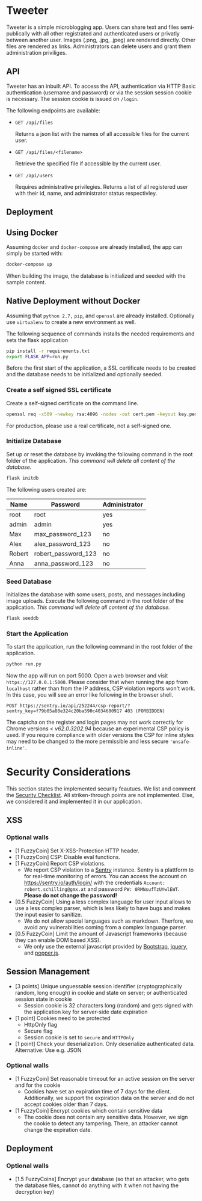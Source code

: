 # Tweeter

Tweeter is a simple microblogging app. Users can share text and files semi-publically with all other registrated and authenticated users or privatly between another user.
Images (.png, .jpg, .jpeg) are rendered directly. Other files are rendered as links.
Administrators can delete users and grant them administration priviliges.

## API

Tweeter has an inbuilt API. To access the API, authentication via HTTP Basic authentication (username and password) or via the session session cookie is necessary. The session cookie is issued on `/login`.

The following endpoints are available:

* `GET /api/files`

  Returns a json list with the names of all accessible files for the current user.

* `GET /api/files/<filename>`

  Retrieve the specified file if accessible by the current user.

* `GET /api/users`

  Requires administrative privilegies. Returns a list of all registered user with their id, name, and administrator status respectivley.

## Deployment

## Using Docker

Assuming `docker` and `docker-compose` are already installed, the app can simply be started with:

```bash
docker-compose up
```

When building the image, the database is initialized and seeded with the sample content.

## Native Deployment without Docker

Assuming that `python 2.7,` `pip`, and `openssl` are already installed. Optionally use `virtualenv` to create a new environment as well.

The following sequence of commands installs the needed requirements and sets the flask application

```bash
pip install -r requirements.txt
export FLASK_APP=run.py
```

Before the first start of the application, a SSL certificate needs to be created and the database needs to be initialized and optionally seeded.

### Create a self signed SSL certificate

Create a self-signed certificate on the command line.

```bash
openssl req -x509 -newkey rsa:4096 -nodes -out cert.pem -keyout key.pem -days 365 -batch
```

For production, please use a real certificate, not a self-signed one.

### Initialize Database

Set up or reset the database by invoking the following command in the root folder of the application. *This command will delete all content of the database.*

```bash
flask initdb
```

The following users created are:

| Name   | Password            | Administrator |
|--------|---------------------|---------------|
| root   | root                | yes           |
| admin  | admin               | yes           |
| Max    | max_password_123    | no            |
| Alex   | alex_password_123   | no            |
| Robert | robert_password_123 | no            |
| Anna   | anna_password_123   | no            |

### Seed Database

Initializes the database with some users, posts, and messages including image uploads. Execute the following command in the root folder of the application. *This command will delete all content of the database.*

```bash
flask seeddb
```

### Start the Application

To start the application, run the following command in the root folder of the application.

```bash
python run.py
```

Now the app will run on port 5000. Open a web browser and visit `https://127.0.0.1:5000`.
Please consider that when running the app from `localhost` rather than from the
IP address, CSP violation reports won't work. In this case, you will see an
error like following in the browser shell.

```
POST https://sentry.io/api/252244/csp-report/?sentry_key=f79b05a88e324c20ba590c4034680917 403 (FORBIDDEN)
```

The captcha on the register and login pages may not work correctly for Chrome versions < *v62.0.3202.94* because an experimental CSP policy is used. If you require compliance with older versions the CSP for inline styles may need to be changed to the more permissible and less secure `'unsafe-inline'`.

# Security Considerations

This section states the implemented security feautues. We list and comment the [Security Checklist](https://teaching.iaik.tugraz.at/akitsec2/checklist). All striken-through points are not implemented. Else, we considered it and implemented it in our application.

## XSS

### Optional walls

* [1 FuzzyCoin] Set X-XSS-Protection HTTP header.
* [1 FuzzyCoin] CSP: Disable eval functions.
* [1 FuzzyCoin] Report CSP violations.
  * We report CSP violation to a [Sentry](https://sentry.io) instance. Sentry is a plattform to for real-time monitoring of errors. You can access the account on https://sentry.io/auth/login/ with the credentials `Account: robert.schilling@gmx.at` and password `PW: 0RMNsufTzUYwlEWT`. **Please do not change the password!**
* [0.5 FuzzyCoin] Using a less complex language for user input allows to use a less complex parser, which is less likely to have bugs and makes the input easier to sanitize.
  * We do not allow special languages such as markdown. Therfore, we avoid any vulnerabilities coming from a complex language parser.
* [0.5 FuzzyCoin] Limit the amount of Javascript frameworks (because they can enable DOM based XSS).
  * We only use the external javascript provided by [Bootstrap](https://getbootstrap.com), [jquery](https://jquery.com/), and [popper.js](https://popper.js.org/).


## Session Management

* [3 points] Unique unguessable session identifier (cryptographically random, long enough) in cookie and state on server; or authenticated session state in cookie
  * Session cookie is 32 characters long (random) and gets signed with the application key for server-side date expiration
* [1 point] Cookies need to be protected
  * HttpOnly flag
  * Secure flag
  * Session cookie is set to `secure` and `HTTPOnly`
* [1 point] Check your deserialization. Only deserialize authenticated data. Alternative: Use e.g. JSON

### Optional walls

* [1 FuzzyCoin] Set reasonable timeout for an active session on the server and for the cookie
  * Cookies have set an expiration time of 7 days for the client. Additionally, we support the expiration data on the server and do not accept cookies older than 7 days.
* [1 FuzzyCoin] Encrypt cookies which contain sensitive data
  * The cookie does not contain any sensitive data. However, we sign the cookie to detect any tampering. There, an attacker cannot change the expiration date.

## Deployment

### Optional walls

* [1.5 FuzzyCoins] Encrypt your database (so that an attacker, who gets the database files, cannot do anything with it when not having the decryption key)
